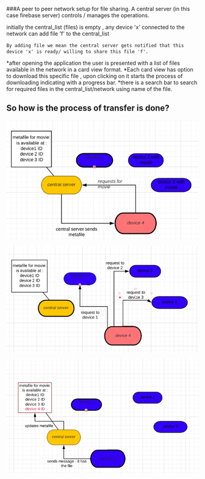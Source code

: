 ###A peer to peer network setup for file sharing.
A central server (in this case firebase server) controls / manages the operations.

initially the central_list (files)  is empty , any device 'x' connected to the network can add file 'f' to the central_list

    By adding file we mean the central server gets notified that this device 'x' is ready/ willing to share this file 'f'.


*after opening the application the user is presented with a list of files available in the network in a card view format.
*Each card view has option to download this specific file , upon clicking on it starts the process of downloading indicating with a progress bar.
*there is a search bar to search for required files in the central_list/network using name of the file.


## So how is the process of transfer is done?


![request_to_central_server](https://github.com/khalil192/synerzy-complete/blob/master/images/request_to_central_server.png)

![actual_file_request_transfer_part](https://github.com/khalil192/synerzy-complete/blob/master/images/actual_file_request_transfer_part.png)

![acknowledgement_and_update_part](https://github.com/khalil192/synerzy-complete/blob/master/images/acknowledgement_and_update_part.png)
